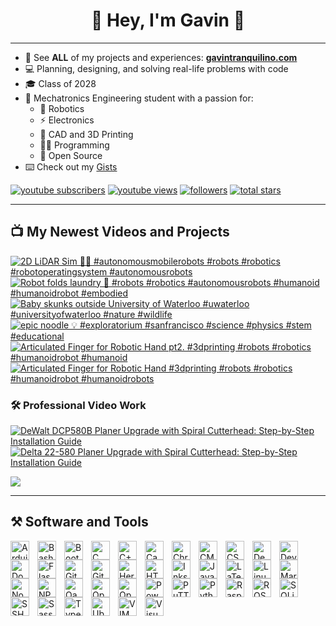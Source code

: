 <!-- Start -->
<h1 align="center" height="200">🐼 Hey, I'm Gavin 👋</h1>

---

- 🔗 See **ALL** of my projects and experiences: **[gavintranquilino.com][website]**
- 💻 Planning, designing, and solving real-life problems with code
- 🎓 Class of 2028
- 🤖 Mechatronics Engineering student with a passion for: 
    - 🦾 Robotics
    - ⚡ Electronics
    - 🧰 CAD and 3D Printing
    - 🧑‍💻 Programming
    - 💾 Open Source
- ⌨️ Check out my [Gists](https://gist.github.com/gavintranquilino)

<!-- Subscribe Badges -->
<p align="left">
   <a href="https://www.youtube.com/channel/UCnBxk-HBG0jXScCYvieHLDA?sub_confirmation=1">
      <img alt="youtube subscribers" title="Subscribe to my YouTube channel" src="https://custom-icon-badges.demolab.com/youtube/channel/subscribers/UCnBxk-HBG0jXScCYvieHLDA?color=%23E05D44&label=SUBSCRIBE&logo=video&logoColor=white&style=for-the-badge&labelColor=CE4630"/></a> 
   <a href="https://www.youtube.com/@gavintranquilino">
      <img alt="youtube views" title="YouTube views" src="https://custom-icon-badges.demolab.com/youtube/channel/views/UCnBxk-HBG0jXScCYvieHLDA?color=%23E1AD0E&logo=eye&logoColor=white&style=for-the-badge&labelColor=C79600"/></a> 
   <a href="https://github.com/gavintranquilino?tab=followers">
      <img alt="followers" title="Follow me on Github" src="https://custom-icon-badges.demolab.com/github/followers/gavintranquilino?color=236ad3&labelColor=1155ba&style=for-the-badge&logo=person-add&label=Follow&logoColor=white"/></a>
   <a href="https://github.com/gavintranquilino?tab=repositories&sort=stargazers">
      <img alt="total stars" title="Total stars on GitHub" src="https://custom-icon-badges.demolab.com/github/stars/gavintranquilino?color=55960c&style=for-the-badge&labelColor=488207&logo=star"/></a>
</p>

---

## 📺 My Newest Videos and Projects
<!-- BEGIN YOUTUBE-CARDS -->
[![2D LiDAR Sim 🤖💡 #autonomousmobilerobots #robots #robotics #robotoperatingsystem #autonomousrobots](https://ytcards.demolab.com/?id=V9aznVB6TK4&title=2D+LiDAR+Sim+%F0%9F%A4%96%F0%9F%92%A1+%23autonomousmobilerobots+%23robots+%23robotics+%23robotoperatingsystem+%23autonomousrobots&lang=en&timestamp=1750712448&background_color=%230d1117&title_color=%23ffffff&stats_color=%23dedede&max_title_lines=1&width=250&border_radius=5&duration=28 "2D LiDAR Sim 🤖💡 #autonomousmobilerobots #robots #robotics #robotoperatingsystem #autonomousrobots")](https://www.youtube.com/shorts/V9aznVB6TK4)
[![Robot folds laundry 🤖 #robots #robotics #autonomousrobots #humanoid #humanoidrobot #embodied](https://ytcards.demolab.com/?id=q00t8v7RMsg&title=Robot+folds+laundry+%F0%9F%A4%96+%23robots+%23robotics+%23autonomousrobots+%23humanoid+%23humanoidrobot+%23embodied&lang=en&timestamp=1750686971&background_color=%230d1117&title_color=%23ffffff&stats_color=%23dedede&max_title_lines=1&width=250&border_radius=5&duration=42 "Robot folds laundry 🤖 #robots #robotics #autonomousrobots #humanoid #humanoidrobot #embodied")](https://www.youtube.com/shorts/q00t8v7RMsg)
[![Baby skunks outside University of Waterloo #uwaterloo #universityofwaterloo #nature #wildlife](https://ytcards.demolab.com/?id=G-Y8CwhkoAQ&title=Baby+skunks+outside+University+of+Waterloo+%23uwaterloo+%23universityofwaterloo+%23nature+%23wildlife&lang=en&timestamp=1750642600&background_color=%230d1117&title_color=%23ffffff&stats_color=%23dedede&max_title_lines=1&width=250&border_radius=5&duration=15 "Baby skunks outside University of Waterloo #uwaterloo #universityofwaterloo #nature #wildlife")](https://www.youtube.com/shorts/G-Y8CwhkoAQ)
[![epic noodle 💡 #exploratorium #sanfrancisco #science #physics #stem #educational](https://ytcards.demolab.com/?id=WZZEC4eEvPk&title=epic+noodle+%F0%9F%92%A1+%23exploratorium+%23sanfrancisco+%23science+%23physics+%23stem+%23educational&lang=en&timestamp=1750642135&background_color=%230d1117&title_color=%23ffffff&stats_color=%23dedede&max_title_lines=1&width=250&border_radius=5&duration=72 "epic noodle 💡 #exploratorium #sanfrancisco #science #physics #stem #educational")](https://www.youtube.com/shorts/WZZEC4eEvPk)
[![Articulated Finger for Robotic Hand pt2. #3dprinting #robots #robotics #humanoidrobot #humanoid](https://ytcards.demolab.com/?id=c_t-SpsPw2Q&title=Articulated+Finger+for+Robotic+Hand+pt2.+%233dprinting+%23robots+%23robotics+%23humanoidrobot+%23humanoid&lang=en&timestamp=1750614331&background_color=%230d1117&title_color=%23ffffff&stats_color=%23dedede&max_title_lines=1&width=250&border_radius=5&duration=22 "Articulated Finger for Robotic Hand pt2. #3dprinting #robots #robotics #humanoidrobot #humanoid")](https://www.youtube.com/shorts/c_t-SpsPw2Q)
[![Articulated Finger for Robotic Hand #3dprinting #robots #robotics #humanoidrobot #humanoidrobots](https://ytcards.demolab.com/?id=h149FPxJI7s&title=Articulated+Finger+for+Robotic+Hand+%233dprinting+%23robots+%23robotics+%23humanoidrobot+%23humanoidrobots&lang=en&timestamp=1750613518&background_color=%230d1117&title_color=%23ffffff&stats_color=%23dedede&max_title_lines=1&width=250&border_radius=5&duration=25 "Articulated Finger for Robotic Hand #3dprinting #robots #robotics #humanoidrobot #humanoidrobots")](https://www.youtube.com/shorts/h149FPxJI7s)
<!-- END YOUTUBE-CARDS -->

### 🛠️ Professional Video Work
[![DeWalt DCP580B Planer Upgrade with Spiral Cutterhead: Step-by-Step Installation Guide](https://ytcards.demolab.com/?id=gZQ3JH4EMIM&title=Dewalt+DCP580B+Planer+Upgrade+with+Spiral+Cutterhead&lang=en&timestamp=1705530432&background_color=%230d1117&title_color=%23ffffff&stats_color=%23dedede&max_title_lines=1&width=250&border_radius=5&duration=507 "DeWalt DCP580B Planer Upgrade with Spiral Cutterhead: Step-by-Step Installation Guide")](https://www.youtube.com/watch?v=gZQ3JH4EMIM)
[![Delta 22-580 Planer Upgrade with Spiral Cutterhead: Step-by-Step Installation Guide](https://ytcards.demolab.com/?id=lz2hX4HDBb0&title=Delta+22-580+Planer+Upgrade+with+Spiral+Cutterhead&lang=en&timestamp=1709341307&background_color=%230d1117&title_color=%23ffffff&stats_color=%23dedede&max_title_lines=1&width=250&border_radius=5&duration=1172 "Delta 22-580 Planer Upgrade with Spiral Cutterhead: Step-by-Step Installation Guide")](https://www.youtube.com/watch?v=lz2hX4HDBb0)


[<img src="https://custom-icon-badges.demolab.com/badge/-Subscribe%20For%20More-red?style=for-the-badge&logo=video&logoColor=white"/>](https://www.youtube.com/channel/UCnBxk-HBG0jXScCYvieHLDA?sub_confirmation=1)

---

## ⚒️ Software and Tools
<!-- Arduino -->
<img align="left" alt="Arduino" width="30px" style="padding-right:10px;" src="https://cdn.jsdelivr.net/gh/devicons/devicon/icons/arduino/arduino-plain.svg" />
<!-- Bash -->
<img align="left" alt="Bash" width="30px" style="padding-right:10px;" src="https://cdn.jsdelivr.net/gh/devicons/devicon/icons/bash/bash-plain.svg" />
<!-- Bootstrap -->
<img align="left" alt="Bootstrap" width="30px" style="padding-right:10px;" src="https://cdn.jsdelivr.net/gh/devicons/devicon/icons/bootstrap/bootstrap-plain.svg" />
<!-- C -->
<img align="left" alt="C" width="30px" style="padding-right:10px;" src="https://cdn.jsdelivr.net/gh/devicons/devicon/icons/c/c-plain.svg" />
<!-- C++ -->
<img align="left" alt="C++" width="30px" style="padding-right:10px;" src="https://cdn.jsdelivr.net/gh/devicons/devicon/icons/cplusplus/cplusplus-plain.svg" />
<!-- Canva -->
<img align="left" alt="Canva" width="30px" style="padding-right:10px;" src="https://cdn.jsdelivr.net/gh/devicons/devicon/icons/canva/canva-original.svg" />
<!-- Chrome -->
<img align="left" alt="Chrome" width="30px" style="padding-right:10px;" src="https://cdn.jsdelivr.net/gh/devicons/devicon/icons/chrome/chrome-plain.svg" />
<!-- CMake -->
<img align="left" alt="CMake" width="30px" style="padding-right:10px;" src="https://cdn.jsdelivr.net/gh/devicons/devicon/icons/cmake/cmake-plain.svg" />
<!-- CSS3 -->
<img align="left" alt="CSS3" width="30px" style="padding-right:10px;" src="https://cdn.jsdelivr.net/gh/devicons/devicon/icons/css3/css3-plain.svg" />
<!-- Debian -->
<img align="left" alt="Debian" width="30px" style="padding-right:10px;" src="https://cdn.jsdelivr.net/gh/devicons/devicon/icons/debian/debian-plain.svg" />
<!-- Devicon -->
<img align="left" alt="Devicon" width="30px" style="padding-right:10px;" src="https://cdn.jsdelivr.net/gh/devicons/devicon/icons/devicon/devicon-plain.svg" />
<!-- Docker -->
<img align="left" alt="Docker" width="30px" style="padding-right:10px;" src="https://cdn.jsdelivr.net/gh/devicons/devicon/icons/docker/docker-plain.svg" />
<!-- Flask -->
<img align="left" alt="Flask" width="30px" style="padding-right:10px;" src="https://cdn.jsdelivr.net/gh/devicons/devicon/icons/flask/flask-original.svg" />
<!-- Git -->
<img align="left" alt="Git" width="30px" style="padding-right:10px;" src="https://cdn.jsdelivr.net/gh/devicons/devicon/icons/git/git-plain.svg" />
<!-- GitHub -->
<img align="left" alt="GitHub" width="30px" style="padding-right:10px;" src="https://cdn.jsdelivr.net/gh/devicons/devicon/icons/github/github-original.svg" />
<!-- Heroku -->
<img align="left" alt="Heroku" width="30px" style="padding-right:10px;" src="https://cdn.jsdelivr.net/gh/devicons/devicon/icons/heroku/heroku-plain.svg" />
<!-- HTML5 -->
<img align="left" alt="HTML5" width="30px" style="padding-right:10px;" src="https://cdn.jsdelivr.net/gh/devicons/devicon/icons/html5/html5-plain.svg" />
<!-- Inkscape -->
<img align="left" alt="Inkscape" width="30px" style="padding-right:10px;" src="https://cdn.jsdelivr.net/gh/devicons/devicon/icons/inkscape/inkscape-plain.svg" />
<!-- JavaScript -->
<img align="left" alt="JavaScript" width="30px" style="padding-right:10px;" src="https://cdn.jsdelivr.net/gh/devicons/devicon/icons/javascript/javascript-plain.svg" />
<!-- LaTeX -->
<img align="left" alt="LaTeX" width="30px" style="padding-right:10px;" src="https://cdn.jsdelivr.net/gh/devicons/devicon/icons/latex/latex-original.svg" />
<!-- Linux -->
<img align="left" alt="Linux" width="30px" style="padding-right:10px;" src="https://cdn.jsdelivr.net/gh/devicons/devicon/icons/linux/linux-plain.svg" />
<!-- Markdown -->
<img align="left" alt="Markdown" width="30px" style="padding-right:10px;" src="https://cdn.jsdelivr.net/gh/devicons/devicon/icons/markdown/markdown-original.svg" />
<!-- NodeJs -->
<img align="left" alt="NodeJS" width="30px" style="padding-right:10px;" src="https://cdn.jsdelivr.net/gh/devicons/devicon/icons/nodejs/nodejs-plain.svg" />
<!-- NPM -->
<img align="left" alt="NPM" width="30px" style="padding-right:10px;" src="https://cdn.jsdelivr.net/gh/devicons/devicon/icons/npm/npm-original-wordmark.svg" />
<!-- Oauth -->
<img align="left" alt="Oauth" width="30px" style="padding-right:10px;" src="https://cdn.jsdelivr.net/gh/devicons/devicon/icons/oauth/oauth-plain.svg" />
<!-- OpenCV -->
<img align="left" alt="OpenCV" width="30px" style="padding-right:10px;" src="https://cdn.jsdelivr.net/gh/devicons/devicon/icons/opencv/opencv-plain.svg" />
<!-- OpenGL -->
<img align="left" alt="OpenGL" width="30px" style="padding-right:10px;" src="https://cdn.jsdelivr.net/gh/devicons/devicon/icons/opengl/opengl-plain.svg" />
<!-- Powershell -->
<img align="left" alt="Powershell" width="30px" style="padding-right:10px;" src="https://cdn.jsdelivr.net/gh/devicons/devicon/icons/powershell/powershell-plain.svg" />
<!-- PuTTY -->
<img align="left" alt="PuTTY" width="30px" style="padding-right:10px;" src="https://cdn.jsdelivr.net/gh/devicons/devicon/icons/putty/putty-plain.svg" />
<!-- Python -->
<img align="left" alt="Python" width="30px" style="padding-right:10px;" src="https://cdn.jsdelivr.net/gh/devicons/devicon/icons/python/python-plain.svg" />
<!-- Raspberry Pi -->
<img align="left" alt="Raspberry Pi" width="30px" style="padding-right:10px;" src="https://cdn.jsdelivr.net/gh/devicons/devicon/icons/raspberrypi/raspberrypi-plain.svg" />
<!-- ROS2 -->
<img align="left" alt="ROS2" width="30px" style="padding-right:10px;" src="https://cdn.jsdelivr.net/gh/devicons/devicon/icons/ros/ros-original.svg" />
<!-- SQLite -->
<img align="left" alt="SQLite" width="30px" style="padding-right:10px;" src="https://cdn.jsdelivr.net/gh/devicons/devicon/icons/sqlite/sqlite-plain.svg" />
<!-- SSH -->
<img align="left" alt="SSH" width="30px" style="padding-right:10px;" src="https://cdn.jsdelivr.net/gh/devicons/devicon/icons/ssh/ssh-original-wordmark.svg" />
<!-- Sass -->
<img align="left" alt="Sass" width="30px" style="padding-right:10px;" src="https://cdn.jsdelivr.net/gh/devicons/devicon/icons/sass/sass-original.svg" />
<!-- TypeScript -->
<img align="left" alt="TypeScript" width="30px" style="padding-right:10px;" src="https://cdn.jsdelivr.net/gh/devicons/devicon/icons/typescript/typescript-plain.svg" />
<!-- Ubuntu -->
<img align="left" alt="Ubuntu" width="30px" style="padding-right:10px;" src="https://cdn.jsdelivr.net/gh/devicons/devicon/icons/ubuntu/ubuntu-plain.svg" />
<!-- VIM -->
<img align="left" alt="VIM" width="30px" style="padding-right:10px;" src="https://cdn.jsdelivr.net/gh/devicons/devicon/icons/vim/vim-plain.svg" />
<!-- Visual Studio Code -->
<img align="left" alt="Visual Studio Code" width="30px" style="padding-right:10px;" src="https://cdn.jsdelivr.net/gh/devicons/devicon/icons/vscode/vscode-plain.svg" />

</br>
</br>

<!-- ## 📊 Stats -->
<!-- ![My GitHub Stats](https://github-readme-stats.vercel.app/api?username=gavintranquilino&show_icons=true&theme=graywhite) -->

[website]: https://www.gavintranquilino.com
